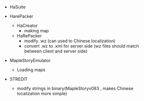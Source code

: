 - HaSuite
- HarePacker
	- HaCreator
		- making map
	- HaRePacker
		- modify .wz (can used to Chinese localization)
		- convert .wz to .xml for server side (wz files should match between client and server side)

- MapleStoryEmulator
	- Loading maps


- STREDIT
	- modify strings in binary(MapleStoryv083 , makes Chinese localization more simple) 

